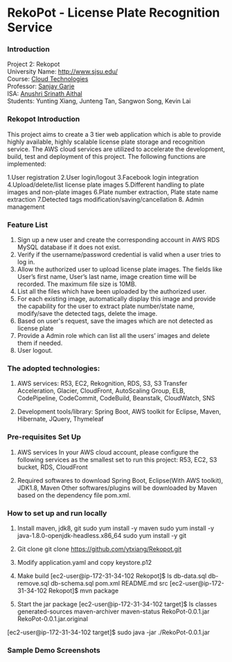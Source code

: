 # RekoPot - License Plate Recognition Service

### Introduction
Project 2: Rekopot</br>
University Name: http://www.sjsu.edu/</br>
Course: [Cloud Technologies](http://info.sjsu.edu/web-dbgen/catalog/courses/CMPE281.html)</br>
Professor: [Sanjay Garje](https://www.linkedin.com/in/sanjaygarje/)</br>
ISA: [Anushri Srinath Aithal ](https://www.linkedin.com/in/anushri-aithal/)</br>
Students: Yunting Xiang, Junteng Tan, Sangwon Song, Kevin Lai</br>

### Rekopot Introduction
This project aims to create a 3 tier web application which is able to provide highly available, highly scalable license plate storage and recognition service. The AWS cloud services are utilized to accelerate the development, build, test and deployment of this project. The following functions are implemented:

1.User registration
2.User login/logout
3.Facebook login integration
4.Upload/delete/list license plate images
5.Different handling to plate images and non-plate images
6.Plate number extraction, Plate state name extraction
7.Detected tags modification/saving/cancellation 
8. Admin management

### Feature List
1.  Sign up a new user and create the corresponding account in AWS RDS MySQL database if it does not exist. 
2.  Verify if the username/password credential is valid when a user tries to log in.
3.  Allow the authorized user to upload license plate images.  The fields like User’s first name, User’s last name, image creation time will be recorded. The maximum file size is 10MB.
4.  List all the files which have been uploaded by the authorized user.
5.  For each existing image, automatically display this image and provide the capability for the user to extract plate number/state name, modify/save the detected tags, delete the image.
6.  Based on user's request, save the images which are not detected as license plate
7.  Provide a Admin role which can list all the users’ images and delete them if needed. 
8.  User logout.


### The adopted technologies:
1. AWS services:
R53, EC2, Rekognition, RDS, S3, S3 Transfer Acceleration, Glacier, CloudFront,  AutoScaling Group, ELB,  CodePipeline, CodeCommit, CodeBuild, Beanstalk, CloudWatch, SNS

2. Development tools/library:
Spring Boot, AWS toolkit for Eclipse, Maven, Hibernate, JQuery, Thymeleaf


### Pre-requisites Set Up
1. AWS services
In your AWS cloud account, please configure the following services as the smallest set to run this project:
R53, EC2, S3 bucket, RDS, CloudFront

2. Required softwares to download
Spring Boot, Eclipse(With AWS toolkit), JDK1.8, Maven 
Other softwares/plugins will be downloaded by Maven based on the dependency file pom.xml.

### How to set up and run locally
1. Install maven, jdk8, git
sudo yum install -y maven
sudo yum install -y java-1.8.0-openjdk-headless.x86_64
sudo yum install -y git

2. Git clone
git clone https://github.com/ytxiang/Rekopot.git

3. Modify application.yaml and copy keystore.p12

4. Make build
[ec2-user@ip-172-31-34-102 Rekopot]$ ls
db-data.sql  db-remove.sql  db-schema.sql  pom.xml  README.md  src
[ec2-user@ip-172-31-34-102 Rekopot]$ mvn package

5. Start the jar package
[ec2-user@ip-172-31-34-102 target]$ ls
classes  generated-sources  maven-archiver  maven-status  RekoPot-0.0.1.jar  RekoPot-0.0.1.jar.original

[ec2-user@ip-172-31-34-102 target]$ sudo java -jar ./RekoPot-0.0.1.jar

### Sample Demo Screenshots
